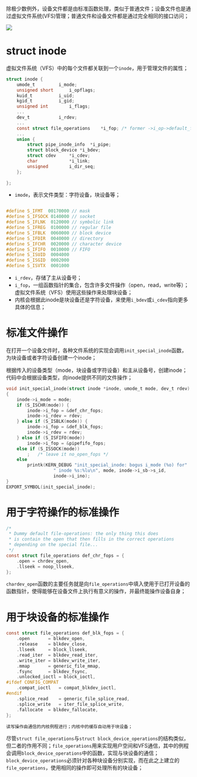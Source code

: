 除极少数例外，设备文件都是由标准函数处理，类似于普通文件；设备文件也是通过虚拟文件系统(VFS)管理；普通文件和设备文件都是通过完全相同的接口访问；

![](https://cdn.nlark.com/yuque/0/2024/png/756577/1730256683131-8d734f5e-d416-4502-be6c-6ebb30f9dc59.png)

# struct inode
 虚拟文件系统（VFS）中的每个文件都关联到一个`inode`，用于管理文件的属性；

```c
struct inode {
	umode_t			i_mode;
	unsigned short		i_opflags;
	kuid_t			i_uid;
	kgid_t			i_gid;
	unsigned int		i_flags;
    ...
    dev_t			i_rdev;
    ...
    const struct file_operations	*i_fop;	/* former ->i_op->default_file_ops */
    ...
	union {
		struct pipe_inode_info	*i_pipe;
		struct block_device	*i_bdev;
		struct cdev		*i_cdev;
		char			*i_link;
		unsigned		i_dir_seq;
	};
    
};
```

+ `imode`，表示文件类型：字符设备，块设备等；

```c

#define S_IFMT  00170000 // mask
#define S_IFSOCK 0140000 // socket
#define S_IFLNK	 0120000 // symbolic link
#define S_IFREG  0100000 // regular file
#define S_IFBLK  0060000 // block device
#define S_IFDIR  0040000 // directory
#define S_IFCHR  0020000 // character device
#define S_IFIFO  0010000 // FIFO
#define S_ISUID  0004000
#define S_ISGID  0002000
#define S_ISVTX  0001000
```

+ `i_rdev`，存储了主从设备号；
+ `i_fop`，一组函数指针的集合，包含许多文件操作（open，read，write等）；虚拟文件系统（VFS）使用这些操作来处理块设备；
+ 内核会根据此inode是块设备还是字符设备，来使用`i_bdev`或`i_cdev`指向更多具体的信息；

# 标准文件操作
在打开一个设备文件时，各种文件系统的实现会调用`init_special_inode`函数，为块设备或者字符设备创建一个inode；

根据传入的设备类型（mode，块设备或字符设备）和主从设备号，创建inode；代码中会根据设备类型，向inode提供不同的文件操作；

```c
void init_special_inode(struct inode *inode, umode_t mode, dev_t rdev)
{
	inode->i_mode = mode;
	if (S_ISCHR(mode)) {
		inode->i_fop = &def_chr_fops;
		inode->i_rdev = rdev;
	} else if (S_ISBLK(mode)) {
		inode->i_fop = &def_blk_fops;
		inode->i_rdev = rdev;
	} else if (S_ISFIFO(mode))
		inode->i_fop = &pipefifo_fops;
	else if (S_ISSOCK(mode))
		;	/* leave it no_open_fops */
	else
		printk(KERN_DEBUG "init_special_inode: bogus i_mode (%o) for"
				  " inode %s:%lu\n", mode, inode->i_sb->s_id,
				  inode->i_ino);
}
EXPORT_SYMBOL(init_special_inode);
```

# 用于字符操作的标准操作
```c
/*
 * Dummy default file-operations: the only thing this does
 * is contain the open that then fills in the correct operations
 * depending on the special file...
 */
const struct file_operations def_chr_fops = {
	.open = chrdev_open,
	.llseek = noop_llseek,
};
```

`chardev_open`函数的主要任务就是向`file_operations`中填入使用于已打开设备的函数指针，使得能够在设备文件上执行有意义的操作，并最终能操作设备自身；

# 用于块设备的标准操作
```c
const struct file_operations def_blk_fops = {
	.open		= blkdev_open,
	.release	= blkdev_close,
	.llseek		= block_llseek,
	.read_iter	= blkdev_read_iter,
	.write_iter	= blkdev_write_iter,
	.mmap		= generic_file_mmap,
	.fsync		= blkdev_fsync,
	.unlocked_ioctl	= block_ioctl,
#ifdef CONFIG_COMPAT
	.compat_ioctl	= compat_blkdev_ioctl,
#endif
	.splice_read	= generic_file_splice_read,
	.splice_write	= iter_file_splice_write,
	.fallocate	= blkdev_fallocate,
};
```

	读写操作由通信的内核例程进行；内核中的缓存自动用于块设备；



尽管`struct file_operations`与`struct block_device_operations`的结构类似，但二者的作用不同；`file_operations`用来实现用户空间和VFS通信，其中的例程会调用`block_device_operations`中的函数，实现与块设备的通信；`block_device_operations`必须针对各种块设备分别实现，而在此之上建立的`file_operations`，使用相同的操作即可处理所有的块设备；

